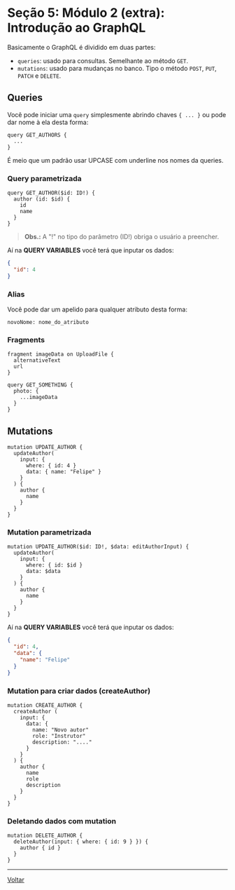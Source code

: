 # Seção 5: Módulo 2 (extra): Introdução ao GraphQL

Basicamente o GraphQL é dividido em duas partes:

- `queries`: usado para consultas. Semelhante ao método `GET`.
- `mutations`: usado para mudanças no banco. Tipo o método `POST`, `PUT`, `PATCH` e `DELETE`.

## Queries

Você pode iniciar uma `query` simplesmente abrindo chaves `{ ... }` ou pode dar nome à ela desta forma: 

```
query GET_AUTHORS { 
  ...
}
```

É meio que um padrão usar UPCASE com underline nos nomes da queries.

### Query parametrizada

```
query GET_AUTHOR($id: ID!) {
  author (id: $id) {
    id
    name
  }
}
```

>**Obs.:** A "!" no tipo do parâmetro (ID!) obriga o usuário a preencher.

Aí na **QUERY VARIABLES** você terá que inputar os dados:
```json
{
  "id": 4
}
``` 

### Alias

Você pode dar um apelido para qualquer atributo desta forma:

```
novoNome: nome_do_atributo
```

### Fragments

```
fragment imageData on UploadFile {
  alternativeText
  url
}

query GET_SOMETHING {
  photo: {
    ...imageData
  }
}
```

## Mutations

```
mutation UPDATE_AUTHOR {
  updateAuthor(
    input: {
      where: { id: 4 }
      data: { name: "Felipe" }
    }
  ) {
    author {
      name
    }
  }
}
```

### Mutation parametrizada

```
mutation UPDATE_AUTHOR($id: ID!, $data: editAuthorInput) {
  updateAuthor(
    input: {
      where: { id: $id }
      data: $data
    }
  ) {
    author {
      name
    }
  }
}
```

Aí na **QUERY VARIABLES** você terá que inputar os dados:

```json
{
  "id": 4,
  "data": {
    "name": "Felipe"
  }
}
```

### Mutation para criar dados (createAuthor)

```
mutation CREATE_AUTHOR {
  createAuthor (
    input: {
      data: {
        name: "Novo autor"
        role: "Instrutor"
        description: "...."
      }
    }
  ) {
    author {
      name
      role
      description
    }
  }
}
```

### Deletando dados com mutation

```
mutation DELETE_AUTHOR {
  deleteAuthor(input: { where: { id: 9 } }) {
    author { id }
  }
}
```

---

[Voltar](./README.md)